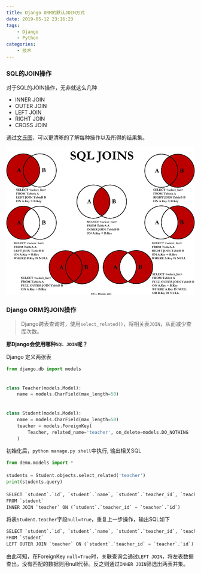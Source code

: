 ```yaml
---
title: Django ORM的默认JOIN方式
date: 2019-05-12 23:16:23
tags:
    - Django
    - Python
categories:
    - 技术
---
```


### SQL的JOIN操作

对于SQL的JOIN操作，无非就这么几种

- INNER JOIN
- OUTER JOIN 
- LEFT JOIN 
- RIGHT JOIN
- CROSS JOIN 

通过[文氏图](https://blog.codinghorror.com/a-visual-explanation-of-sql-joins/)，可以更清晰的了解每种操作以及所得的结果集。

<!--more-->

![](/images/sql.jpg)

### Django ORM的JOIN操作

> Django跨表查询时，使用`select_related()`，将相关表`JOIN`，从而减少查库次数。

**那Django会使用哪种`SQL JOIN`呢？**

Django 定义两张表

```python
from django.db import models


class Teacher(models.Model):
    name = models.CharField(max_length=50)


class Student(models.Model):
    name = models.CharField(max_length=50)
    teacher = models.ForeignKey(
        Teacher, related_name='teacher', on_delete=models.DO_NOTHING
    )
```

初始化后，`python manage.py shell`中执行, 输出相关SQL

```python
from demo.models import *

students = Student.objects.select_related('teacher')
print(students.query)

SELECT `student`.`id`, `student`.`name`, `student`.`teacher_id`, `teacher`.`id`, `teacher`.`name` 
FROM `student` 
INNER JOIN `teacher` ON (`student`.`teacher_id` = `teacher`.`id`)
```

将表`Student.teacher`字段`null=True`，重复上一步操作，输出SQL如下

```python
SELECT `student`.`id`, `student`.`name`, `student`.`teacher_id`, `teacher`.`id`, `teacher`.`name` 
FROM `student` 
LEFT OUTER JOIN `teacher` ON (`student`.`teacher_id` = `teacher`.`id`)
```

由此可知，在ForeignKey `null=True`时，关联查询会通过`LEFT JOIN`，将左表数据查出，没有匹配的数据则用null代替。反之则通过`INNER JOIN`筛选出两表并集。
